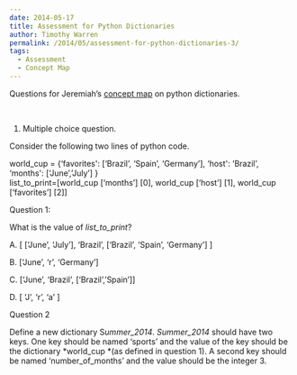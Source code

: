 ```yaml
---
date: 2014-05-17
title: Assessment for Python Dictionaries
author: Timothy Warren
permalink: /2014/05/assessment-for-python-dictionaries-3/
tags:
  - Assessment
  - Concept Map
---
```

Questions for Jeremiah&#8217;s [concept map][1] on python dictionaries.

&nbsp;

1. Multiple choice question.

Consider the following two lines of python code.

world_cup = {&#8216;favorites': [&#8216;Brazil&#8217;, &#8216;Spain&#8217;, &#8216;Germany&#8217;], &#8216;host': &#8216;Brazil&#8217;, &#8216;months': [&#8216;June&#8217;,&#8217;July&#8217;] }  
list\_to\_print=\[world\_cup [&#8216;months&#8217;\] \[0\], world\_cup \[&#8216;host&#8217;\] \[1\], world_cup \[&#8216;favorites&#8217;\] \[2\]]

Question 1:

What is the value of *list\_to\_print*?

A. [ [&#8216;June&#8217;, &#8216;July&#8217;], &#8216;Brazil&#8217;, [&#8216;Brazil&#8217;, &#8216;Spain&#8217;, &#8216;Germany&#8217;] ]

B. [&#8216;June&#8217;, &#8216;r&#8217;, &#8216;Germany&#8217;]

C. [&#8216;June&#8217;, &#8216;Brazil&#8217;, [&#8216;Brazil&#8217;,&#8217;Spain&#8217;]]

D. [ &#8216;J&#8217;, &#8216;r&#8217;, &#8216;a&#8217; ]

Question 2

Define a new dictionary S*ummer_2014*. *Summer_2014* should have two keys. One key should be named &#8216;sports&#8217; and the value of the key should be the dictionary *world_cup *(as defined in question 1). A second key should be named &#8216;number\_of\_months&#8217; and the value should be the integer 3.

&nbsp;

 [1]: http://http://teaching.software-carpentry.org/2014/04/30/concept-map-for-python-dictionaries/
